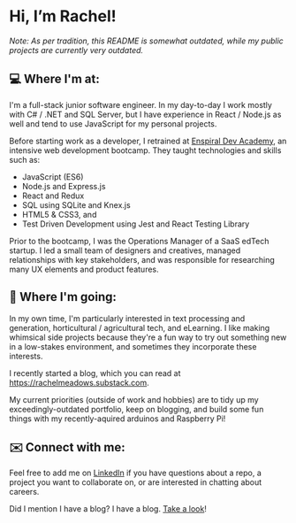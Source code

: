 # Hi, I’m Rachel!

_Note: As per tradition, this README is somewhat outdated, while my public projects are currently very outdated._

## 💻 Where I'm at:
I'm a full-stack junior software engineer. In my day-to-day I work mostly with C# / .NET and SQL Server, but I have experience in React / Node.js as well and tend to use JavaScript for my personal projects.

Before starting work as a developer, I retrained at [Enspiral Dev Academy](https://devacademy.co.nz/), an intensive web development bootcamp. They taught technologies and skills such as:
- JavaScript (ES6)
- Node.js and Express.js
- React and Redux 
- SQL using SQLite and Knex.js
- HTML5 & CSS3, and
- Test Driven Development using Jest and React Testing Library

Prior to the bootcamp, I was the Operations Manager of a SaaS edTech startup. I led a small team of designers and creatives, managed relationships with key stakeholders, and was responsible for researching many UX elements and product features.

## 🦵 Where I'm going:

In my own time, I'm particularly interested in text processing and generation, horticultural / agricultural tech, and eLearning. I like making whimsical side projects because they're a fun way to try out something new in a low-stakes environment, and sometimes they incorporate these interests.

I recently started a blog, which you can read at https://rachelmeadows.substack.com.

My current priorities (outside of work and hobbies) are to tidy up my exceedingly-outdated portfolio, keep on blogging, and build some fun things with my recently-aquired arduinos and Raspberry Pi!

## ✉️ Connect with me:
Feel free to add me on [LinkedIn](https://www.linkedin.com/in/rachel-meadows/) if you have questions about a repo, a project you want to collaborate on, or are interested in chatting about careers.

Did I mention I have a blog? I have a blog. [Take a look](https://rachelmeadows.substack.com)!
